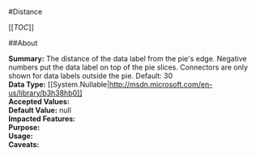 #Distance

[[_TOC_]]

##About

**Summary:**  The distance of the data label from the pie's edge. Negative numbers put the data label on top of the pie slices. Connectors are only shown for data labels outside the pie. Default: 30   
**Data Type:** [[System.Nullable|http://msdn.microsoft.com/en-us/library/b3h38hb0]]  
**Accepted Values:**   
**Default Value:** null  
**Impacted Features:**   
**Purpose:**   
**Usage:**   
**Caveats:**   

